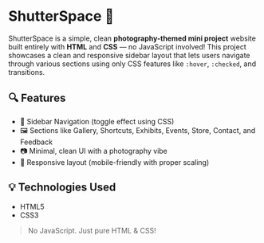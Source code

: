 # ShutterSpace 📸

ShutterSpace is a simple, clean **photography-themed mini project** website built entirely with **HTML** and **CSS** — no JavaScript involved! This project showcases a clean and responsive sidebar layout that lets users navigate through various sections using only CSS features like `:hover`, `:checked`, and transitions.

## 🔍 Features

- 📁 Sidebar Navigation (toggle effect using CSS)
- 🖼️ Sections like Gallery, Shortcuts, Exhibits, Events, Store, Contact, and Feedback
- 📷 Minimal, clean UI with a photography vibe
- 📱 Responsive layout (mobile-friendly with proper scaling)

## 💡 Technologies Used

- HTML5
- CSS3

> No JavaScript. Just pure HTML & CSS!

